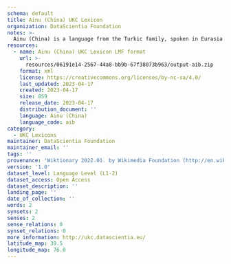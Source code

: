 ```yaml
---
schema: default
title: Ainu (China) UKC Lexicon
organization: DataScientia Foundation
notes: >-
  Ainu (China) is a language from the Turkic family, spoken in Eurasia. The UKC Lexicon of Ainu (China) is represented as a lexico-semantic network. It consists of words, word senses, synsets, as well as sense-level and synset-level relationships.
resources:
  - name: Ainu (China) UKC Lexicon LMF format
    url: >-
      resources/06191e14-2567-44a8-bb9b-67f38073b963/output-aib.zip
    format: xml
    license: https://creativecommons.org/licenses/by-nc-sa/4.0/
    last_updated: 2023-04-17
    created: 2023-04-17
    size: 859
    release_date: 2023-04-17
    distribution_document: ''
    language: Ainu (China)
    language_code: aib
category:
  - UKC Lexicons
maintainer: DataScientia Foundation
maintainer_email: ''
tags: ''
provenance: 'Wiktionary 2022.01. by Wikimedia Foundation (http://en.wiktionary.org); Princeton WordNet 2.1 by Princeton University (https://wordnet.princeton.edu)'
version: '1.0'
dataset_level: Language Level (L1-2)
dataset_access: Open Access
dataset_description: ''
landing_page: ''
date_of_collection: ''
words: 2
synsets: 2
senses: 2
sense_relations: 0
synset_relations: 0
more_information: http://ukc.datascientia.eu/
latitude_map: 39.5
longitude_map: 76.0
---
```

